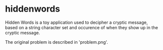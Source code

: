 # hiddenwords

Hidden Words is a toy application used to decipher a cryptic message, based on a
string character set and occurence of when they show up in the cryptic message.

The original problem is described in 'problem.png'.
